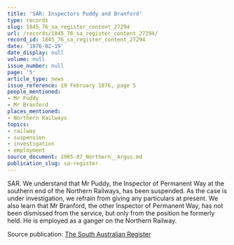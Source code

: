 ```yaml
---
title: 'SAR: Inspectors Puddy and Branford'
type: records
slug: 1845_76_sa_register_content_27294
url: /records/1845_76_sa_register_content_27294/
record_id: 1845_76_sa_register_content_27294
date: '1876-02-19'
date_display: null
volume: null
issue_number: null
page: '5'
article_type: news
issue_reference: 19 February 1876, page 5
people_mentioned:
- Mr Puddy
- Mr Branford
places_mentioned:
- Northern Railways
topics:
- railway
- suspension
- investigation
- employment
source_document: 1985-87_Northern__Argus.md
publication_slug: sa-register
---
```


SAR.  We understand that Mr Puddy, the Inspector of Permanent Way at the southern end of the Northern Railways, has been suspended.  As the case is under investigation, we refrain from giving any particulars at present.  We also learn that Mr Branford, the other Inspector of Permanent Way, has not been dismissed from the service, but only from the position he formerly held.  He is employed as a ganger on the Northern Railway.

Source publication: [The South Australian Register](/publications/sa-register/)
